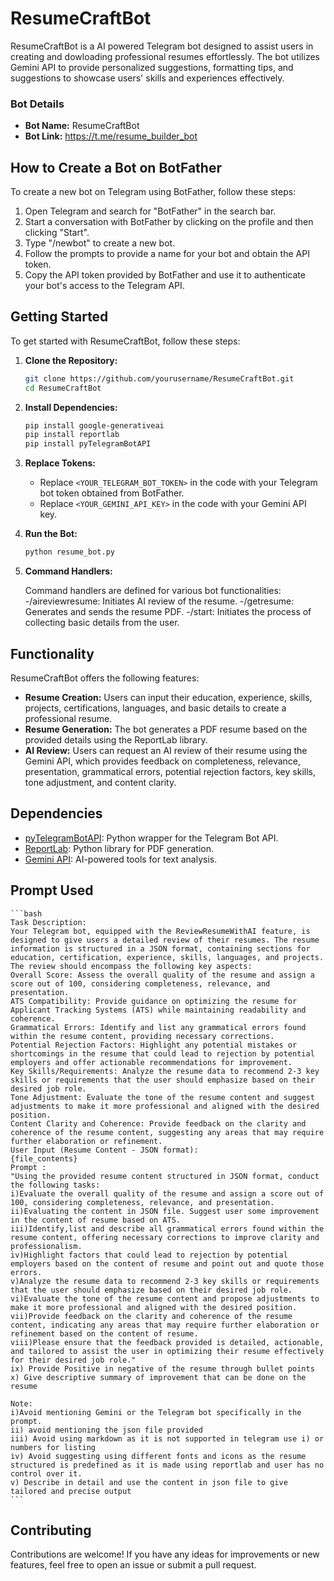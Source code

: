 # ResumeCraftBot

ResumeCraftBot is a AI powered Telegram bot designed to assist users in creating and dowloading professional resumes effortlessly. The bot utilizes Gemini API to provide personalized suggestions, formatting tips, and suggestions to showcase users' skills and experiences effectively.

### Bot Details

- **Bot Name:** ResumeCraftBot
- **Bot Link:** https://t.me/resume_builder_bot

## How to Create a Bot on BotFather

To create a new bot on Telegram using BotFather, follow these steps:

1. Open Telegram and search for "BotFather" in the search bar.
2. Start a conversation with BotFather by clicking on the profile and then clicking "Start".
3. Type "/newbot" to create a new bot.
4. Follow the prompts to provide a name for your bot and obtain the API token.
5. Copy the API token provided by BotFather and use it to authenticate your bot's access to the Telegram API.


## Getting Started

To get started with ResumeCraftBot, follow these steps:

1. **Clone the Repository:**

    ```bash
    git clone https://github.com/yourusername/ResumeCraftBot.git
    cd ResumeCraftBot
    ```

2. **Install Dependencies:**

    ```bash
    pip install google-generativeai
    pip install reportlab
    pip install pyTelegramBotAPI
    ```

3. **Replace Tokens:**

    - Replace `<YOUR_TELEGRAM_BOT_TOKEN>` in the code with your Telegram bot token obtained from BotFather.
    - Replace `<YOUR_GEMINI_API_KEY>` in the code with your Gemini API key.

4. **Run the Bot:**

    ```bash
    python resume_bot.py
    ```

5. **Command Handlers:**

    Command handlers are defined for various bot functionalities:
      -/aireviewresume: Initiates AI review of the resume.
      -/getresume: Generates and sends the resume PDF.
      -/start: Initiates the process of collecting basic details from the user.

## Functionality

ResumeCraftBot offers the following features:

- **Resume Creation:** Users can input their education, experience, skills, projects, certifications, languages, and basic details to create a professional resume.
- **Resume Generation:** The bot generates a PDF resume based on the provided details using the ReportLab library.
- **AI Review:** Users can request an AI review of their resume using the Gemini API, which provides feedback on completeness, relevance, presentation, grammatical errors, potential rejection factors, key skills, tone adjustment, and content clarity.

## Dependencies

- [pyTelegramBotAPI](https://github.com/eternnoir/pyTelegramBotAPI): Python wrapper for the Telegram Bot API.
- [ReportLab](https://bitbucket.org/rptlab/reportlab/src/master/): Python library for PDF generation.
- [Gemini API](https://geminiapi.com/): AI-powered tools for text analysis.

## Prompt Used
    ```bash
    Task Description:
    Your Telegram bot, equipped with the ReviewResumeWithAI feature, is designed to give users a detailed review of their resumes. The resume information is structured in a JSON format, containing sections for       education, certification, experience, skills, languages, and projects. The review should encompass the following key aspects:
    Overall Score: Assess the overall quality of the resume and assign a score out of 100, considering completeness, relevance, and presentation.
    ATS Compatibility: Provide guidance on optimizing the resume for Applicant Tracking Systems (ATS) while maintaining readability and coherence.
    Grammatical Errors: Identify and list any grammatical errors found within the resume content, providing necessary corrections.
    Potential Rejection Factors: Highlight any potential mistakes or shortcomings in the resume that could lead to rejection by potential employers and offer actionable recommendations for improvement.
    Key Skills/Requirements: Analyze the resume data to recommend 2-3 key skills or requirements that the user should emphasize based on their desired job role.
    Tone Adjustment: Evaluate the tone of the resume content and suggest adjustments to make it more professional and aligned with the desired position.
    Content Clarity and Coherence: Provide feedback on the clarity and coherence of the resume content, suggesting any areas that may require further elaboration or refinement.
    User Input (Resume Content - JSON format):
    {file_contents}
    Prompt :
    "Using the provided resume content structured in JSON format, conduct the following tasks:
    i)Evaluate the overall quality of the resume and assign a score out of 100, considering completeness, relevance, and presentation.
    ii)Evaluating the content in JSON file. Suggest user some improvement in the content of resume based on ATS.
    iii)Identify,list and describe all grammatical errors found within the resume content, offering necessary corrections to improve clarity and professionalism.
    iv)Highlight factors that could lead to rejection by potential employers based on the content of resume and point out and quote those errors.
    v)Analyze the resume data to recommend 2-3 key skills or requirements that the user should emphasize based on their desired job role.
    vi)Evaluate the tone of the resume content and propose adjustments to make it more professional and aligned with the desired position.
    vii)Provide feedback on the clarity and coherence of the resume content, indicating any areas that may require further elaboration or refinement based on the content of resume.
    viii)Please ensure that the feedback provided is detailed, actionable, and tailored to assist the user in optimizing their resume effectively for their desired job role."
    ix) Provide Positive in negative of the resume through bullet points
    x) Give descriptive summary of improvement that can be done on the resume

    Note:
    i)Avoid mentioning Gemini or the Telegram bot specifically in the prompt.
    ii) avoid mentioning the json file provided
    iii) Avoid using markdown as it is not supported in telegram use i) or numbers for listing
    iv) Avoid suggesting using different fonts and icons as the resume structured is predefined as it is made using reportlab and user has no control over it.
    v) Describe in detail and use the content in json file to give tailored and precise output
    ```

## Contributing

Contributions are welcome! If you have any ideas for improvements or new features, feel free to open an issue or submit a pull request.

